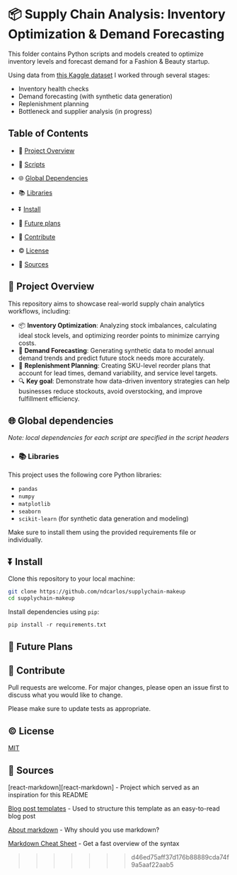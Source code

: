 # 📦 Supply Chain Analysis: Inventory Optimization & Demand Forecasting

This folder contains Python scripts and models created to optimize inventory levels and forecast demand for a Fashion & Beauty startup.

Using data from [this Kaggle dataset](https://www.kaggle.com/datasets/harshsingh2209/supply-chain-analysis) I worked through several stages:
* Inventory health checks
* Demand forecasting (with synthetic data generation)
* Replenishment planning
* Bottleneck and supplier analysis (in progress)

## Table of Contents

*   🙋 [Project Overview](#project-overview)
*   📝 [Scripts](#scripts)

*   🌐 [Global Dependencies](#global-dependencies)
   *   📚 [Libraries](#libraries)
*   ⏬ [Install](#install)
*   🔮 [Future plans](#future-plans)
*   🤝 [Contribute](#contribute)
*   ©️ [License](#license)
*   🔌 [Sources](#sources)

## 🙋 Project Overview
This repository aims to showcase real-world supply chain analytics workflows, including:

* 📦 **Inventory Optimization**: Analyzing stock imbalances, calculating ideal stock levels, and optimizing reorder points to minimize carrying costs.
* 🔮 **Demand Forecasting**: Generating synthetic data to model annual demand trends and predict future stock needs more accurately.
* 🔁 **Replenishment Planning**: Creating SKU-level reorder plans that account for lead times, demand variability, and service level targets.
* 🔍 **Key goal**: Demonstrate how data-driven inventory strategies can help businesses reduce stockouts, avoid overstocking, and improve fulfillment efficiency.

## 🌐 Global dependencies
_Note: local dependencies for each script are specified in the script headers_
   * ### 📚 Libraries
This project uses the following core Python libraries:
* ```pandas```
* ```numpy```
* ```matplotlib```
* ```seaborn```
* ```scikit-learn``` (for synthetic data generation and modeling)

Make sure to install them using the provided requirements file or individually.

## ⏬ Install
Clone this repository to your local machine:

```bash
git clone https://github.com/ndcarlos/supplychain-makeup
cd supplychain-makeup
```

Install dependencies using ```pip```:

``` pip install -r requirements.txt ```


## 🔮 Future Plans

## 🤝 Contribute
Pull requests are welcome. For major changes, please open an issue first to discuss what you would like to change.

Please make sure to update tests as appropriate.

## ©️ License
[MIT](https://choosealicense.com/licenses/mit/)

## 🔌 Sources

[react-markdown][react-markdown] - Project which served as an inspiration for this README

[Blog post templates][blog-post-templates] - Used to structure this template as an easy-to-read blog post

[About markdown][about-markdown] - Why should you use markdown?

[Markdown Cheat Sheet][markdown-cheatsheet] - Get a fast overview of the syntax

[//]: # "Source definitions"
[blog-post-templates]: https://backlinko.com/hub/content/blog-post-templates "Backlinko blog post templates"
[about-markdown]: https://www.markdownguide.org/getting-started/ "Introduction to markdown"
[markdown-cheatsheet]: https://www.markdownguide.org/cheat-sheet/ "Markdown Cheat Sheet"

>>>>>>> d46ed75aff37d176b88889cda74f9a5aaf22aab5
